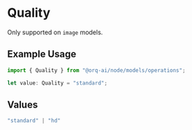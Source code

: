 # Quality

Only supported on `image` models.

## Example Usage

```typescript
import { Quality } from "@orq-ai/node/models/operations";

let value: Quality = "standard";
```

## Values

```typescript
"standard" | "hd"
```